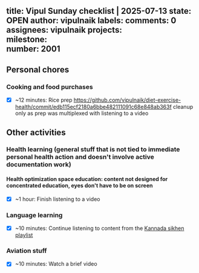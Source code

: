 title:	Vipul Sunday checklist | 2025-07-13
state:	OPEN
author:	vipulnaik
labels:	
comments:	0
assignees:	vipulnaik
projects:	
milestone:	
number:	2001
--
## Personal chores

### Cooking and food purchases

- [x] ~12 minutes: Rice prep https://github.com/vipulnaik/diet-exercise-health/commit/edb115ecf2180a6bbe482111091c68e848ab363f cleanup only as prep was multiplexed with listening to a video

## Other activities

### Health learning (general stuff that is not tied to immediate personal health action and doesn't involve active documentation work)

#### Health optimization space education: content not designed for concentrated education, eyes don't have to be on screen

- [x] ~1 hour: Finish listening to a video

### Language learning

- [x] ~10 minutes: Continue listening to content from the [Kannada sikhen playlist](https://www.youtube.com/playlist?list=PLjR_rtaV4PoSw6otyVdpv9qeJh3oNgjo8)

### Aviation stuff

- [x] ~10 minutes: Watch a brief video
